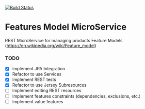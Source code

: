 
[![Build Status](https://travis-ci.org/JavierMF/features-service.svg?branch=develop)](https://travis-ci.org/JavierMF/features-service)

# Features Model MicroService

REST MicroService for managing products Feature Models (https://en.wikipedia.org/wiki/Feature_model)

### TODO
- [x] Implement JPA Integration
- [x] Refactor to use Services
- [x] Implement REST tests
- [x] Refactor to use Jersey Subresources
- [ ] Implement editing REST resources
- [ ] Implement features constraints (dependencies, exclusions, etc.)
- [ ] Implement value features
